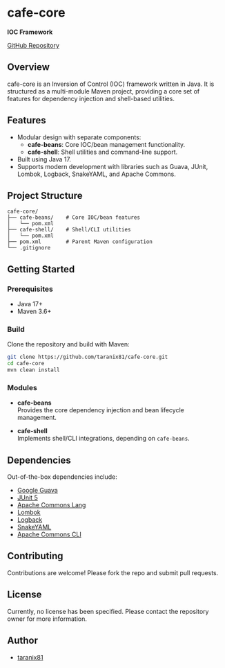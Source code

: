 # cafe-core

**IOC Framework**

[GitHub Repository](https://github.com/taranix81/cafe-core)

## Overview

cafe-core is an Inversion of Control (IOC) framework written in Java. It is structured as a multi-module Maven project, providing a core set of features for dependency injection and shell-based utilities.

## Features

- Modular design with separate components:
  - **cafe-beans**: Core IOC/bean management functionality.
  - **cafe-shell**: Shell utilities and command-line support.
- Built using Java 17.
- Supports modern development with libraries such as Guava, JUnit, Lombok, Logback, SnakeYAML, and Apache Commons.

## Project Structure

```
cafe-core/
├── cafe-beans/    # Core IOC/bean features
│   └── pom.xml
├── cafe-shell/    # Shell/CLI utilities
│   └── pom.xml
├── pom.xml        # Parent Maven configuration
└── .gitignore
```

## Getting Started

### Prerequisites

- Java 17+
- Maven 3.6+

### Build

Clone the repository and build with Maven:

```bash
git clone https://github.com/taranix81/cafe-core.git
cd cafe-core
mvn clean install
```

### Modules

- **cafe-beans**  
  Provides the core dependency injection and bean lifecycle management.

- **cafe-shell**  
  Implements shell/CLI integrations, depending on `cafe-beans`.

## Dependencies

Out-of-the-box dependencies include:

- [Google Guava](https://github.com/google/guava)
- [JUnit 5](https://junit.org/junit5/)
- [Apache Commons Lang](https://commons.apache.org/proper/commons-lang/)
- [Lombok](https://projectlombok.org/)
- [Logback](http://logback.qos.ch/)
- [SnakeYAML](https://bitbucket.org/asomov/snakeyaml)
- [Apache Commons CLI](https://commons.apache.org/proper/commons-cli/)

## Contributing

Contributions are welcome! Please fork the repo and submit pull requests.

## License

Currently, no license has been specified. Please contact the repository owner for more information.

## Author

- [taranix81](https://github.com/taranix81)